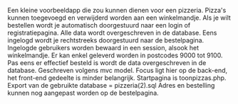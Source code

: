 Een kleine voorbeeldapp die zou kunnen dienen voor een pizzeria. Pizza's kunnen toegevoegd en verwijderd worden aan een winkelmandje.
Als je wilt bestellen wordt je automatisch doorgestuurd naar een login of registratiepagina. Alle data wordt overgeschreven in de database.
Eens ingelogd wordt je rechtstreeks doorgestuurd naar de bestelpagina. Ingelogde gebruikers worden bewaard in een session, alsook het winkelmandje.
Er kan enkel geleverd worden in postcodes 9000 tot 9100.
Pas eens er effectief besteld is wordt de data overgeschreven in de database.
Geschreven volgens mvc model.
Focus ligt hier op de back-end, het front-end gedeelte is minder belangrijk.
Startpagina is toonpizzas.php.
Export van de gebruikte database = pizzeria(2).sql
Adres en bestelling kunnen nog aangepast worden op de bestelpagina.
